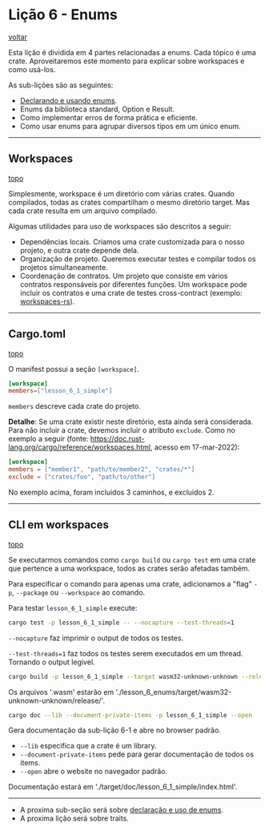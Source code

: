 # Lição 6 - Enums

[voltar](https://github.com/On0n0k1/Tutorial_NEAR_Rust/tree/main/PT-BR/)

Esta lição é dividida em 4 partes relacionadas a enums. Cada tópico é uma crate. Aproveitaremos este momento para explicar sobre workspaces e como usá-los.

As sub-lições são as seguintes:
 - [Declarando e usando enums](https://github.com/On0n0k1/Tutorial_NEAR_Rust/tree/main/PT-BR/lesson_6_enums/lesson_6_1_simple/).
 - Enums da biblioteca standard, Option e Result.
 - Como implementar erros de forma prática e eficiente.
 - Como usar enums para agrupar diversos tipos em um único enum.

---

## Workspaces

[topo](#lição-6---enums)

Simplesmente, workspace é um diretório com várias crates. Quando compilados, todas as crates compartilham o mesmo diretório target. Mas cada crate resulta em um arquivo compilado.

Algumas utilidades para uso de workspaces são descritos a seguir:
 - Dependências locais. Criamos uma crate customizada para o nosso projeto, e outra crate depende dela.
 - Organização de projeto. Queremos executar testes e compilar todos os projetos simultaneamente.
 - Coordenação de contratos. Um projeto que consiste em vários contratos responsáveis por diferentes funções. Um workspace pode incluir os contratos e uma crate de testes cross-contract (exemplo: [workspaces-rs](https://github.com/near/workspaces-rs)).

---

## Cargo.toml

[topo](#lição-6---enums)

O manifest possui a seção ```[workspace]```.

```toml
[workspace]
members=["lesson_6_1_simple"]
```

```members``` descreve cada crate do projeto.

**Detalhe**: Se uma crate existir neste diretório, esta ainda será considerada. Para não incluir a crate, devemos incluir o atributo ```exclude```. Como no exemplo a seguir (fonte: https://doc.rust-lang.org/cargo/reference/workspaces.html, acesso em 17-mar-2022):


```toml
[workspace]
members = ["member1", "path/to/member2", "crates/*"]
exclude = ["crates/foo", "path/to/other"]
```

No exemplo acima, foram incluidos 3 caminhos, e excluidos 2.

---

## CLI em workspaces

[topo](#lição-6---enums)

Se executarmos comandos como ```cargo build``` ou ```cargo test``` em uma crate que pertence a uma workspace, todos as crates serão afetadas também.

Para especificar o comando para apenas uma crate, adicionamos a "flag" ``` -p ```, ```--package``` ou ```--workspace``` ao comando.

Para testar ```lesson_6_1_simple``` execute:

```bash
cargo test -p lesson_6_1_simple -- --nocapture --test-threads=1
```

```--nocapture``` faz imprimir o output de todos os testes.

```--test-threads=1``` faz todos os testes serem executados em um thread. Tornando o output legivel.

```bash
cargo build -p lesson_6_1_simple --target wasm32-unknown-unknown --release
```

Os arquivos '.wasm' estarão em './lesson_6_enums/target/wasm32-unknown-unknown/release/'.

```bash
cargo doc --lib --document-private-items -p lesson_6_1_simple --open
```

Gera documentação da sub-lição 6-1 e abre no browser padrão.

 - ```--lib``` especifica que a crate é um library.
 - ```--document-private-items``` pede para gerar documentação de todos os items.
 - ```--open``` abre o website no navegador padrão.

Documentação estará em './target/doc/lesson_6_1_simple/index.html'.


---

 - A proxima sub-seção será sobre [declaração e uso de enums](https://github.com/On0n0k1/Tutorial_NEAR_Rust/tree/main/PT-BR/lesson_6_enums/lesson_6_1_simple/).
 - A proxima lição será sobre traits.

